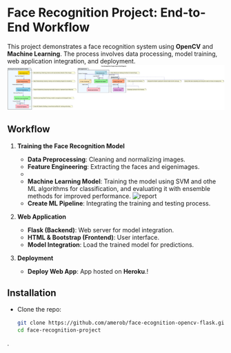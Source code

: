 # Face Recognition Project: End-to-End Workflow

This project demonstrates a face recognition system using **OpenCV** and **Machine Learning**. The process involves data processing, model training, web application integration, and deployment.
![Face Recognition Diag](diag5.svg)

## Workflow

1. **Training the Face Recognition Model**
   - **Data Preprocessing**: Cleaning and normalizing images.
   - **Feature Engineering**: Extracting the faces and eigenimages.
   - 
   - **Machine Learning Model**:  Training the model using SVM and othe ML algorithms for classification, and evaluating it with ensemble methods for improved performance.
![report](https://github.com/user-attachments/assets/9f31762c-47ba-430a-b52b-db27caef4e7a)
   - **Create ML Pipeline**: Integrating the training and testing process.

2. **Web Application**
   - **Flask (Backend)**: Web server for model integration.
   - **HTML & Bootstrap (Frontend)**: User interface.
   - **Model Integration**: Load the trained model for predictions.

3. **Deployment**
   - **Deploy Web App**: App hosted on **Heroku**.!


## Installation

- Clone the repo:
   ```bash
   git clone https://github.com/amerob/face-ecognition-opencv-flask.git
   cd face-recognition-project
.


